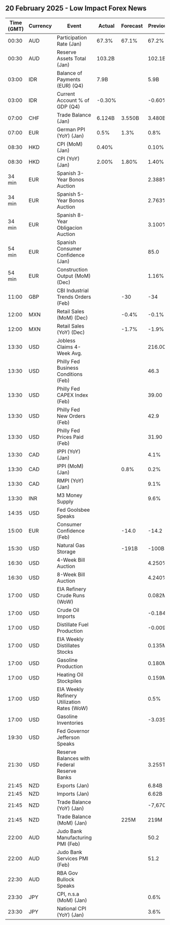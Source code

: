 ## 20 February 2025 - Low Impact Forex News

| Time (GMT) | Currency | Event | Actual | Forecast | Previous |
|------|----------|-------|--------|----------|----------|
| 00:30 | AUD | Participation Rate (Jan) | 67.3% | 67.1% | 67.2% |
| 00:30 | AUD | Reserve Assets Total (Jan) | 103.2B |  | 102.1B |
| 03:00 | IDR | Balance of Payments (EUR) (Q4) | 7.9B |  | 5.9B |
| 03:00 | IDR | Current Account % of GDP (Q4) | -0.30% |  | -0.60% |
| 07:00 | CHF | Trade Balance (Jan) | 6.124B | 3.550B | 3.480B |
| 07:00 | EUR | German PPI (YoY) (Jan) | 0.5% | 1.3% | 0.8% |
| 08:30 | HKD | CPI (MoM) (Jan) | 0.40% |  | 0.10% |
| 08:30 | HKD | CPI (YoY) (Jan) | 2.00% | 1.80% | 1.40% |
| 34 min | EUR | Spanish 3-Year Bonos Auction |  |  | 2.388% |
| 34 min | EUR | Spanish 5-Year Bonos Auction |  |  | 2.763% |
| 34 min | EUR | Spanish 8-Year Obligacion Auction |  |  | 3.100% |
| 54 min | EUR | Spanish Consumer Confidence (Jan) |  |  | 85.0 |
| 54 min | EUR | Construction Output (MoM) (Dec) |  |  | 1.16% |
| 11:00 | GBP | CBI Industrial Trends Orders (Feb) |  | -30 | -34 |
| 12:00 | MXN | Retail Sales (MoM) (Dec) |  | -0.4% | -0.1% |
| 12:00 | MXN | Retail Sales (YoY) (Dec) |  | -1.7% | -1.9% |
| 13:30 | USD | Jobless Claims 4-Week Avg. |  |  | 216.00K |
| 13:30 | USD | Philly Fed Business Conditions (Feb) |  |  | 46.3 |
| 13:30 | USD | Philly Fed CAPEX Index (Feb) |  |  | 39.00 |
| 13:30 | USD | Philly Fed New Orders (Feb) |  |  | 42.9 |
| 13:30 | USD | Philly Fed Prices Paid (Feb) |  |  | 31.90 |
| 13:30 | CAD | IPPI (YoY) (Jan) |  |  | 4.1% |
| 13:30 | CAD | IPPI (MoM) (Jan) |  | 0.8% | 0.2% |
| 13:30 | CAD | RMPI (YoY) (Jan) |  |  | 9.1% |
| 13:30 | INR | M3 Money Supply |  |  | 9.6% |
| 14:35 | USD | Fed Goolsbee Speaks |  |  |  |
| 15:00 | EUR | Consumer Confidence (Feb) |  | -14.0 | -14.2 |
| 15:30 | USD | Natural Gas Storage |  | -191B | -100B |
| 16:30 | USD | 4-Week Bill Auction |  |  | 4.250% |
| 16:30 | USD | 8-Week Bill Auction |  |  | 4.240% |
| 17:00 | USD | EIA Refinery Crude Runs (WoW) |  |  | 0.082M |
| 17:00 | USD | Crude Oil Imports |  |  | -0.184M |
| 17:00 | USD | Distillate Fuel Production |  |  | -0.009M |
| 17:00 | USD | EIA Weekly Distillates Stocks |  |  | 0.135M |
| 17:00 | USD | Gasoline Production |  |  | 0.180M |
| 17:00 | USD | Heating Oil Stockpiles |  |  | 0.159M |
| 17:00 | USD | EIA Weekly Refinery Utilization Rates (WoW) |  |  | 0.5% |
| 17:00 | USD | Gasoline Inventories |  |  | -3.035M |
| 19:30 | USD | Fed Governor Jefferson Speaks |  |  |  |
| 21:30 | USD | Reserve Balances with Federal Reserve Banks |  |  | 3.255T |
| 21:45 | NZD | Exports (Jan) |  |  | 6.84B |
| 21:45 | NZD | Imports (Jan) |  |  | 6.62B |
| 21:45 | NZD | Trade Balance (YoY) (Jan) |  |  | -7,670M |
| 21:45 | NZD | Trade Balance (MoM) (Jan) |  | 225M | 219M |
| 22:00 | AUD | Judo Bank Manufacturing PMI (Feb) |  |  | 50.2 |
| 22:00 | AUD | Judo Bank Services PMI (Feb) |  |  | 51.2 |
| 22:30 | AUD | RBA Gov Bullock Speaks |  |  |  |
| 23:30 | JPY | CPI, n.s.a (MoM) (Jan) |  |  | 0.6% |
| 23:30 | JPY | National CPI (YoY) (Jan) |  |  | 3.6% |
